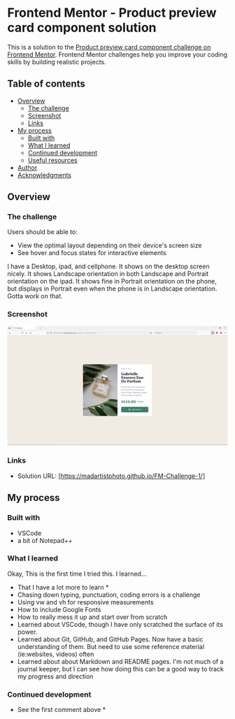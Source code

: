 # Frontend Mentor - Product preview card component solution

This is a solution to the [Product preview card component challenge on Frontend Mentor](https://www.frontendmentor.io/challenges/product-preview-card-component-GO7UmttRfa). Frontend Mentor challenges help you improve your coding skills by building realistic projects. 

## Table of contents

- [Overview](#overview)
  - [The challenge](#the-challenge)
  - [Screenshot](#screenshot)
  - [Links](#links)
- [My process](#my-process)
  - [Built with](#built-with)
  - [What I learned](#what-i-learned)
  - [Continued development](#continued-development)
  - [Useful resources](#useful-resources)
- [Author](#author)
- [Acknowledgments](#acknowledgments)


## Overview

### The challenge

Users should be able to:  
- View the optimal layout depending on their device's screen size
- See hover and focus states for interactive elements


I have a Desktop, ipad, and cellphone. It shows on the desktop screen nicely. It shows Landscape orientation in both Landscape and Portrait orientation on the ipad. It shows fine in Portrait orientation on the phone, but displays in Portrait even when the phone is in Landscape orientation. Gotta work on that.

### Screenshot

![](./screenshot-desktop.jpg)

### Links

- Solution URL: [https://madartistphoto.github.io/FM-Challenge-1/]

## My process

### Built with

- VSCode
- a bit of Notepad++

### What I learned

Okay, This is the first time I tried this. I learned...

- That I have a lot more to learn *
- Chasing down typing, punctuation, coding errors is a challenge
- Using vw and vh for responsive measurements
- How to include Google Fonts
- How to really mess it up and start over from scratch
- Learned about VSCode, though I have only scratched the surface of its power.
- Learned about Git, GitHub, and GitHub Pages. Now have a basic understanding of them. But need to use some reference material (ie:websites, videos) often
- Learned about about Markdown and README pages. I'm not much of a journal keeper, but I can see how doing this can be a good way to track my progress and direction

### Continued development

- See the first comment above *


